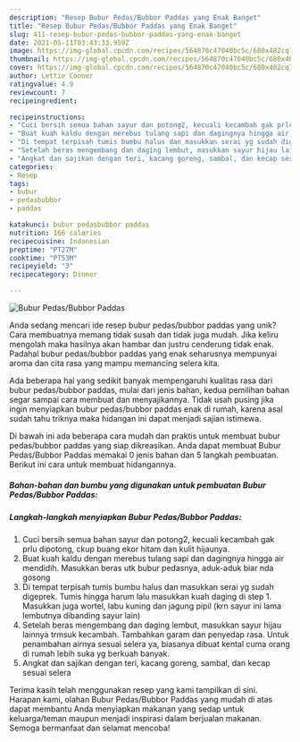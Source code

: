 ```yaml
---
description: "Resep Bubur Pedas/Bubbor Paddas yang Enak Banget"
title: "Resep Bubur Pedas/Bubbor Paddas yang Enak Banget"
slug: 411-resep-bubur-pedas-bubbor-paddas-yang-enak-banget
date: 2021-05-11T03:43:33.959Z
image: https://img-global.cpcdn.com/recipes/564870c47040bc5c/680x482cq70/bubur-pedasbubbor-paddas-foto-resep-utama.jpg
thumbnail: https://img-global.cpcdn.com/recipes/564870c47040bc5c/680x482cq70/bubur-pedasbubbor-paddas-foto-resep-utama.jpg
cover: https://img-global.cpcdn.com/recipes/564870c47040bc5c/680x482cq70/bubur-pedasbubbor-paddas-foto-resep-utama.jpg
author: Lettie Conner
ratingvalue: 4.9
reviewcount: 7
recipeingredient:

recipeinstructions:
- "Cuci bersih semua bahan sayur dan potong2, kecuali kecambah gak prlu dipotong, ckup buang ekor hitam dan kulit hijaunya."
- "Buat kuah kaldu dengan merebus tulang sapi dan dagingnya hingga air mendidih. Masukkan beras utk bubur pedasnya, aduk-aduk biar nda gosong"
- "Di tempat terpisah tumis bumbu halus dan masukkan serai yg sudah digeprek. Tumis hingga harum lalu masukkan kuah daging di step 1. Masukkan juga wortel, labu kuning dan jagung pipil (krn sayur ini lama lembutnya dibanding sayur lain)"
- "Setelah beras mengembang dan daging lembut, masukkan sayur hijau lainnya trmsuk kecambah. Tambahkan garam dan penyedap rasa. Untuk penambahan airnya sesuai selera ya, biasanya dibuat kental cuma orang di rumah lebih suka yg berkuah banyak."
- "Angkat dan sajikan dengan teri, kacang goreng, sambal, dan kecap sesuai selera"
categories:
- Resep
tags:
- bubur
- pedasbubbor
- paddas

katakunci: bubur pedasbubbor paddas 
nutrition: 166 calories
recipecuisine: Indonesian
preptime: "PT27M"
cooktime: "PT53M"
recipeyield: "3"
recipecategory: Dinner

---
```



![Bubur Pedas/Bubbor Paddas](https://img-global.cpcdn.com/recipes/564870c47040bc5c/680x482cq70/bubur-pedasbubbor-paddas-foto-resep-utama.jpg)

Anda sedang mencari ide resep bubur pedas/bubbor paddas yang unik? Cara membuatnya memang tidak susah dan tidak juga mudah. Jika keliru mengolah maka hasilnya akan hambar dan justru cenderung tidak enak. Padahal bubur pedas/bubbor paddas yang enak seharusnya mempunyai aroma dan cita rasa yang mampu memancing selera kita.



Ada beberapa hal yang sedikit banyak mempengaruhi kualitas rasa dari bubur pedas/bubbor paddas, mulai dari jenis bahan, kedua pemilihan bahan segar sampai cara membuat dan menyajikannya. Tidak usah pusing jika ingin menyiapkan bubur pedas/bubbor paddas enak di rumah, karena asal sudah tahu triknya maka hidangan ini dapat menjadi sajian istimewa.


Di bawah ini ada beberapa cara mudah dan praktis untuk membuat bubur pedas/bubbor paddas yang siap dikreasikan. Anda dapat membuat Bubur Pedas/Bubbor Paddas memakai 0 jenis bahan dan 5 langkah pembuatan. Berikut ini cara untuk membuat hidangannya.

<!--inarticleads1-->

##### Bahan-bahan dan bumbu yang digunakan untuk pembuatan Bubur Pedas/Bubbor Paddas:





<!--inarticleads2-->

##### Langkah-langkah menyiapkan Bubur Pedas/Bubbor Paddas:

1. Cuci bersih semua bahan sayur dan potong2, kecuali kecambah gak prlu dipotong, ckup buang ekor hitam dan kulit hijaunya.
1. Buat kuah kaldu dengan merebus tulang sapi dan dagingnya hingga air mendidih. Masukkan beras utk bubur pedasnya, aduk-aduk biar nda gosong
1. Di tempat terpisah tumis bumbu halus dan masukkan serai yg sudah digeprek. Tumis hingga harum lalu masukkan kuah daging di step 1. Masukkan juga wortel, labu kuning dan jagung pipil (krn sayur ini lama lembutnya dibanding sayur lain)
1. Setelah beras mengembang dan daging lembut, masukkan sayur hijau lainnya trmsuk kecambah. Tambahkan garam dan penyedap rasa. Untuk penambahan airnya sesuai selera ya, biasanya dibuat kental cuma orang di rumah lebih suka yg berkuah banyak.
1. Angkat dan sajikan dengan teri, kacang goreng, sambal, dan kecap sesuai selera




Terima kasih telah menggunakan resep yang kami tampilkan di sini. Harapan kami, olahan Bubur Pedas/Bubbor Paddas yang mudah di atas dapat membantu Anda menyiapkan makanan yang sedap untuk keluarga/teman maupun menjadi inspirasi dalam berjualan makanan. Semoga bermanfaat dan selamat mencoba!
